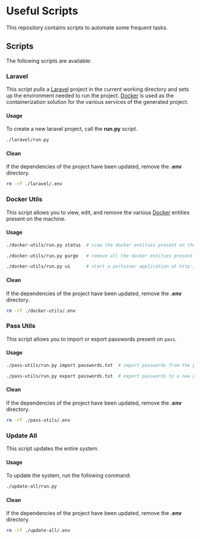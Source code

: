 # Useful Scripts

This repository contains scripts to automate some frequent tasks.

## Scripts

The following scripts are available:

### Laravel

This script pulls a [Laravel](https://laravel.com) project in the current working directory and sets up the environment
needed to run the project.
[Docker](https://www.docker.com) is used as the containerization solution for the various services of the generated
project.

#### Usage

To create a new laravel project, call the **run.py** script.

```sh
./laravel/run.py
```

#### Clean

If the dependencies of the project have been updated, remove the **.env** directory.

```sh
rm -rf ./laravel/.env
```

### Docker Utils

This script allows you to view, edit, and remove the various [Docker](https://www.docker.com) entities present on the
machine.

#### Usage

```sh
./docker-utils/run.py status  # view the docker entities present on the machine.

./docker-utils/run.py purge   # remove all the docker entities present on the machine.

./docker-utils/run.py ui      # start a portainer application at http://localhost:9000.
```

#### Clean

If the dependencies of the project have been updated, remove the **.env** directory.

```sh
rm -rf ./docker-utils/.env
```

### Pass Utils

This script allows you to import or export passwords present on ```pass```.

#### Usage

```sh
./pass-utils/run.py import passwords.txt  # import passwords from the previously exported password file passwords.txt.

./pass-utils/run.py export passwords.txt  # export passwords to a new passwords file named passwords.txt.
```

#### Clean

If the dependencies of the project have been updated, remove the **.env** directory.

```sh
rm -rf ./pass-utils/.env
```

### Update All

This script updates the entire system.

#### Usage

To update the system, run the following command:

```sh
./update-all/run.py
```

#### Clean

If the dependencies of the project have been updated, remove the **.env** directory.

```sh
rm -rf ./update-all/.env
```
